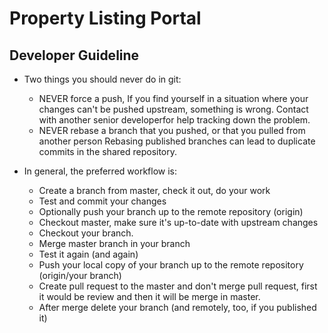 # Property Listing Portal

## Developer Guideline

- Two things you should never do in git:
    - NEVER force a push, If you find yourself in a situation where your changes can't be pushed upstream, something is wrong. Contact with another senior developerfor help tracking down the problem.
    - NEVER rebase a branch that you pushed, or that you pulled from another person
      Rebasing published branches can lead to duplicate commits in the shared repository.


- In general, the preferred workflow is:
    - Create a branch from master, check it out, do your work
    - Test and commit your changes
    - Optionally push your branch up to the remote repository (origin)
    - Checkout master, make sure it's up-to-date with upstream changes
    - Checkout your branch.
    - Merge master branch in your branch
    - Test it again (and again)
    - Push your local copy of your branch up to the remote repository (origin/your branch)
    - Create pull request to the master and don't merge pull request, first it would be review and then it will be merge in master.
    - After merge delete your branch (and remotely, too, if you published it)
